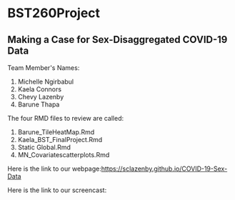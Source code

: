 # BST260Project
## Making a Case for Sex-Disaggregated COVID-19 Data

Team Member's Names:
1. Michelle Ngirbabul
2. Kaela Connors
3. Chevy Lazenby
4. Barune Thapa

The four RMD files to review are called:
1. Barune_TileHeatMap.Rmd
2. Kaela_BST_FinalProject.Rmd
3. Static Global.Rmd
4. MN_Covariatescatterplots.Rmd


Here is the link to our webpage:https://sclazenby.github.io/COVID-19-Sex-Data

Here is the link to our screencast: 

